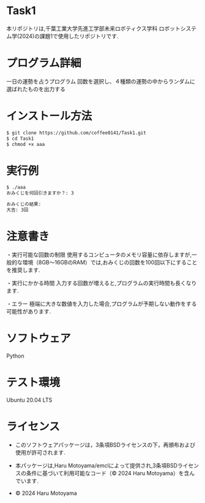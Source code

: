 # Task1
本リポジトリは,千葉工業大学先進工学部未来ロボティクス学科 ロボットシステム学(2024)の課題1で使用したリポジトリです.

# プログラム詳細
一日の運勢を占うプログラム
回数を選択し、４種類の運勢の中からランダムに選ばれたものを出力する

# インストール方法
```bash
$ git clone https://github.com/coffee0141/Task1.git
$ cd Task1
$ chmod +x aaa
```

# 実行例
```bash
$ ./aaa
おみくじを何回引きますか？: 3

おみくじの結果:
大吉: 3回
```

# 注意書き
・実行可能な回数の制限
使用するコンピュータのメモリ容量に依存しますが,一般的な環境（8GB～16GBのRAM）では,おみくじの回数を100回以下にすることを推奨します.

・実行にかかる時間
入力する回数が増えると,プログラムの実行時間も長くなります.

・エラー
極端に大きな数値を入力した場合,プログラムが予期しない動作をする可能性があります.

# ソフトウェア
Python

# テスト環境
Ubuntu 20.04 LTS

# ライセンス

- このソフトウェアパッケージは，3条項BSDライセンスの下，再頒布および使用が許可されます.

- 本パッケージは,Haru Motoyama/emclによって提供され,3条項BSDライセンスの条件に基づいて利用可能なコード（© 2024 Haru Motoyama）を含んでいます.

- © 2024 Haru Motoyama
